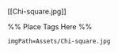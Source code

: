 <span class='gallery-span-info'> [[Chi-square.jpg]] </span>

%% Place Tags Here %%
```gallery-info
imgPath=Assets/Chi-square.jpg
```
